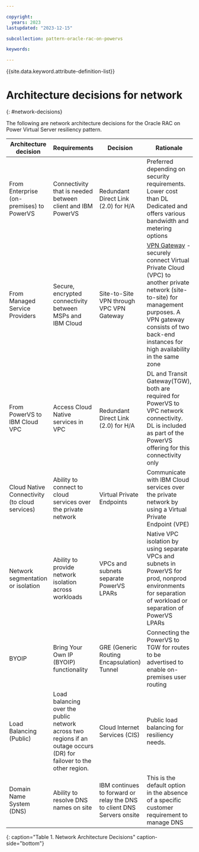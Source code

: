 ```yaml
---

copyright:
  years: 2023
lastupdated: "2023-12-15"

subcollection: pattern-oracle-rac-on-powervs

keywords:

---
```


{{site.data.keyword.attribute-definition-list}}

# Architecture decisions for network
{: #network-decisions}

The following are network architecture decisions for the Oracle RAC on Power Virtual Server resiliency pattern.

| Architecture decision                                   | Requirements                                                                                                           | Decision                                                      | Rationale                                                                                                                                                                                                                                                   |
|-----------------------------------------------|----------------------------------------------------------------------------------------------------------------------------|-------------------------------------------------------------------------|-----------------------------------------------------------------------------------------------------------------------------------------------------------------------------------------------------------------------------------------------------------------------------|
| From Enterprise (on-premises) to PowerVS       | Connectivity that is needed between client and IBM PowerVS                                                                         | Redundant Direct Link (2.0) for H/A                                     | Preferred depending on security requirements. Lower cost than DL Dedicated and offers various bandwidth and metering options                                                                                                                                        |
| From Managed Service Providers                | Secure, encrypted connectivity between MSPs and IBM Cloud                                                                  | Site-to-Site VPN through VPC VPN Gateway                                | [VPN Gateway](/docs/vpc?topic=vpc-using-vpn) - securely connect Virtual Private Cloud (VPC) to another private network (site-to-site) for management purposes. A VPN gateway consists of two back-end instances for high availability in the same zone |
| From PowerVS to IBM Cloud VPC                 | Access Cloud Native services in VPC                                                                                        | Redundant Direct Link (2.0) for H/A                                     | DL and Transit Gateway(TGW), both are required for PowerVS to VPC network connectivity. DL is included as part of the PowerVS offering for this connectivity only                                                                                                                            |
| Cloud Native Connectivity (to cloud services) | Ability to connect to cloud services over the private network                                                              | Virtual Private Endpoints                                               | Communicate with IBM Cloud services over the private network by using a Virtual Private Endpoint (VPE)                                                                                                                                                                         |
| Network segmentation or isolation                | Ability to provide network isolation across workloads                                                                      | VPCs and subnets separate PowerVS LPARs                                 | Native VPC isolation by using separate VPCs and subnets in PowerVS for prod, nonprod environments for separation of workload or separation of PowerVS LPARs                                                                                                      |
| BYOIP                                         | Bring Your Own IP (BYOIP) functionality                                                                                    | GRE (Generic Routing Encapsulation) Tunnel                               | Connecting the PowerVS to TGW for routes to be advertised to enable on-premises user routing                                                                                                                                                                                 |
|  Load Balancing (Public)                      | Load balancing over the public network across two regions if an outage occurs (DR) for failover to the other region. | Cloud Internet Services (CIS)                                           | Public load balancing for resiliency needs.                                                                                                                                                                                                                                 |
| Domain Name System (DNS)                      | Ability to resolve DNS names on site                                                                                       | IBM continues to forward or relay the DNS to client DNS Servers onsite | This is the default option in the absence of a specific customer requirement to manage DNS                                                                                                                                                                                  |
{: caption="Table 1. Network Architecture Decisions" caption-side="bottom"}

